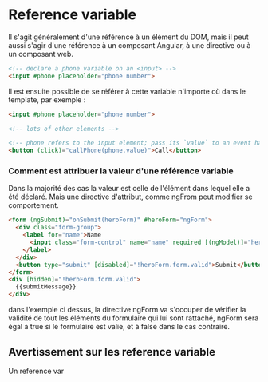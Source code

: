 # Reference variable
Il s'agit généralement d'une référence à un élément du DOM, mais il peut aussi s'agir d'une référence à un composant Angular, à une directive ou à un composant web.

```html
<!-- declare a phone variable on an <input> -->
<input #phone placeholder="phone number">
```

Il est ensuite possible de se référer à cette variable n'importe où dans le template, par exemple :
```html
<input #phone placeholder="phone number">

<!-- lots of other elements -->

<!-- phone refers to the input element; pass its `value` to an event handler -->
<button (click)="callPhone(phone.value)">Call</button>
```
### Comment est attribuer la valeur d'une référence variable
Dans la majorité des cas la valeur est celle de l'élément dans lequel elle a été déclaré. Mais une directive d'attribut, comme ngFrom peut modifier se comportement.

```html
<form (ngSubmit)="onSubmit(heroForm)" #heroForm="ngForm">
  <div class="form-group">
    <label for="name">Name
      <input class="form-control" name="name" required [(ngModel)]="hero.name">
    </label>
  </div>
  <button type="submit" [disabled]="!heroForm.form.valid">Submit</button>
</form>
<div [hidden]="!heroForm.form.valid">
  {{submitMessage}}
</div>
```

dans l'exemple ci dessus, la directive ngForm va s'occuper de vérifier la validité de tout les éléments du formulaire qui lui sont rattaché, ngForm sera égal à true si le formulaire est valie, et à false dans le cas contraire.

## Avertissement sur les reference variable
Un reference var

<!--stackedit_data:
eyJoaXN0b3J5IjpbLTE0MjY5MjQ4MjcsLTEyNTgwMjYyOTldfQ
==
-->